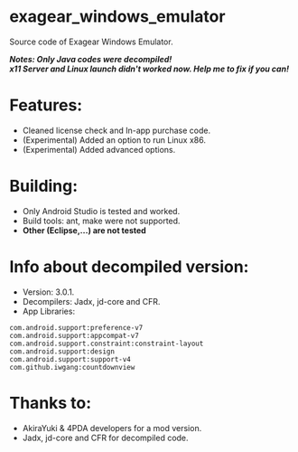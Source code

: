 # exagear_windows_emulator
Source code of Exagear Windows Emulator.

***Notes: Only Java codes were decompiled!***
<br>
***x11 Server and Linux launch didn't worked now. Help me to fix if you can!***

# Features:
- Cleaned license check and In-app purchase code. 
- (Experimental) Added an option to run Linux x86.
- (Experimental) Added advanced options.

# Building:
- Only Android Studio is tested and worked.
- Build tools: ant, make were not supported.
- **Other (Eclipse,...) are not tested**

# Info about decompiled version:
- Version: 3.0.1.
- Decompilers: Jadx, jd-core and CFR.
- App Libraries:
```
com.android.support:preference-v7
com.android.support:appcompat-v7
com.android.support.constraint:constraint-layout
com.android.support:design
com.android.support:support-v4
com.github.iwgang:countdownview
```

# Thanks to:
- AkiraYuki & 4PDA developers for a mod version.
- Jadx, jd-core and CFR for decompiled code.
